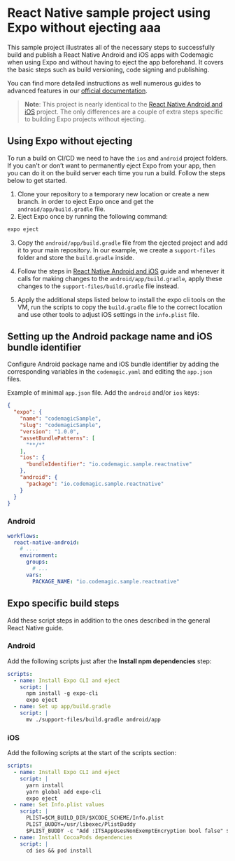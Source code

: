 # React Native sample project using Expo without ejecting aaa

This sample project illustrates all of the necessary steps to successfully build and publish a React Native Android and iOS apps with Codemagic when using Expo and without having to eject the app beforehand. It covers the basic steps such as build versioning, code signing and publishing.

You can find more detailed instructions as well numerous guides to advanced features in our [official documentation](https://docs.codemagic.io/yaml-quick-start/building-a-react-native-app/).

> **Note**: This project is nearly identical to the [React Native Android and iOS](https://github.com/codemagic-ci-cd/codemagic-sample-projects/tree/main/react-native/react-native-demo-project) project. The only differences are a couple of extra steps specific to building Expo projects without ejecting.

## Using Expo without ejecting

To run a build on CI/CD we need to have the `ios` and `android` project folders. If you can't or don’t want to permanently eject Expo from your app, then you can do it on the build server each time you run a build. Follow the steps below to get started.

1. Clone your repository to a temporary new location or create a new branch. in order to eject Expo once and get the `android/app/build.gradle` file.
2. Eject Expo once by running the following command:
```bash
expo eject
```
3. Copy the `android/app/build.gradle` file from the ejected project and add it to your main repository. In our example, we create a `support-files` folder and store the `build.gradle` inside.

4. Follow the steps in [React Native Android and iOS](https://github.com/codemagic-ci-cd/codemagic-sample-projects/tree/main/react-native/react-native-demo-project) guide and whenever it calls for making changes to the `android/app/build.gradle`, apply these changes to the `support-files/build.gradle` file instead.

5. Apply the additional steps listed below to install the expo cli tools on the VM, run the scripts to copy the `build.gradle` file to the correct location and use other tools to adjust iOS settings in the `info.plist` file.


## Setting up the Android package name and iOS bundle identifier
Configure Android package name and iOS bundle identifier by adding the corresponding variables in the `codemagic.yaml` and editing the `app.json` files.

Example of minimal `app.json` file. Add the `android` and/or `ios` keys:
``` json
{
  "expo": {
    "name": "codemagicSample",
    "slug": "codemagicSample",
    "version": "1.0.0",
    "assetBundlePatterns": [
      "**/*"
    ],
    "ios": {
      "bundleIdentifier": "io.codemagic.sample.reactnative"
    },
    "android": {
      "package": "io.codemagic.sample.reactnative"
    }
  }
}
```

### Android

``` yaml
workflows:
  react-native-android:
    # ....
    environment:
      groups:
        # ...
      vars:
        PACKAGE_NAME: "io.codemagic.sample.reactnative"
```

## Expo specific build steps
Add these script steps in addition to the ones described in the general React Native guide.

### Android
Add the following scripts just after the **Install npm dependencies** step:

``` yaml
scripts:
  - name: Install Expo CLI and eject
    script: | 
      npm install -g expo-cli
      expo eject
  - name: Set up app/build.gradle
    script: | 
      mv ./support-files/build.gradle android/app
```

### iOS
Add the following scripts at the start of the scripts section:

``` yaml
scripts:
  - name: Install Expo CLI and eject
    script: | 
      yarn install
      yarn global add expo-cli
      expo eject
  - name: Set Info.plist values
    script: | 
      PLIST=$CM_BUILD_DIR/$XCODE_SCHEME/Info.plist
      PLIST_BUDDY=/usr/libexec/PlistBuddy
      $PLIST_BUDDY -c "Add :ITSAppUsesNonExemptEncryption bool false" $PLIST
  - name: Install CocoaPods dependencies
    script: | 
      cd ios && pod install
```
